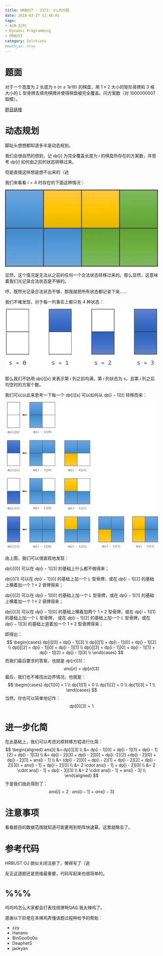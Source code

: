 ```yaml
---
title: HRBUST - 2372: 小L的问题
date: 2018-03-27 11:46:01
tags: 
- ACM-ICPC
- Dynamic Programming
- HRBUST
category: Solutions
#mathjax: true
---
```


# 题面

对于一个宽度为 $2$ 长度为 $n \ (n \le 1e18)$ 的棋盘，用 $1 \times 2$ 大小的矩形骨牌和 $3$ 格大小的 $L$ 型骨牌去填充棋牌并使得棋盘被完全覆盖。问方案数（对 1000000007 取模）。

[题目链接](http://acm.hrbust.edu.cn/index.php?m=ProblemSet&a=showProblem&problem_id=2372)

# 动态规划

脚趾头想想都知道多半是动态规划。

我们会很自然的想到，记 $dp[i]$ 为完全覆盖长度为 $i$ 的棋盘所存在的方案数，并思考 $dp[i]$ 如何由之前的状态转移过来。

但是直接这样想是想不出来的（逃

我们来看看 $i = 4$ 时存在的下面这种情况：

![一个神奇的情况](hrbust-2372/one-particular-case.png)

显然，这个情况是无法从之前的任何一个合法状态转移过来的。那么显然，这意味着我们光记录合法状态是不够的。

哼，既然光记录合法状态不够，那我就把所有状态都记录下来……

我们不难发现，对于每一列事实上都只有 $4$ 种状态：

![每列的四种状态](hrbust-2372/four-states.png)

那么我们不妨用 $dp[i][s]$ 来表示第 $i$ 列之前均满，第 $i$ 列状态为 $s$，且第 $i$ 列之后均空时的方案个数。

我们可以以此来思考一下每一个 $dp[i][s]$ 可以如何从 $dp[i - 1][t]$ 转移而来：

![状态转移](hrbust-2372/transformation.png)



由上图，我们可以很直观地发现：

$dp[i][0]$ 可以在 $dp[i - 1][3]$ 的基础上什么都不做得来；

$dp[i][1]$ 可以在 $dp[i - 1][0]$ 的基础上加一个 $L$ 型骨牌，或在 $dp[i - 1][2]$ 的基础上横着加一个 $1 \times 2$ 骨牌得来；

$dp[i][2]$ 可以在 $dp[i - 1][0]$ 的基础上加一个 $L$ 型骨牌，或在 $dp[i - 1][1]$ 的基础上横着加一个 $1 \times 2$ 骨牌得来；

$dp[i][3]$ 可以在 $dp[i - 1][0]$ 的基础上横着加两个 $1 \times 2$ 型骨牌，或在 $dp[i - 1][1]$ 的基础上加一个 $L$ 型骨牌， 或在 $dp[i - 1][2]$ 的基础上加一个 $L$ 型骨牌，或在 $dp[i - 1][3]$ 的基础上竖着加一个 $1 \times 2$ 型骨牌得来；

即得出：
$$
\begin{cases}
dp[i][0] = dp[i - 1][3] \\
dp[i][1] = dp[i - 1][0] + dp[i - 1][2] \\
dp[i][2] = dp[i - 1][0] + dp[i - 1][1] \\
dp[i][3] = dp[i - 1][0] + dp[i - 1][1] + dp[i - 1][2] + dp[i - 1][3] \\
\end{cases}
$$
而我们最后要求的答案，也就是 $dp[n][3]$：
$$
ans[n] = dp[n][3]
$$
最后，我们也不难找出边界情况，也就是：
$$
\begin{cases}
dp[1][0] = 1 \\
dp[1][1] = 0 \\
dp[1][2] = 0 \\ 
dp[1][3] = 1 \\
\end{cases}
$$
当然，你也可以简单地记作：
$$
dp[0][3] = 1
$$


# 进一步化简

在此基础上，我们可以考虑对原转移方程进行化简：
$$
\begin{aligned}
ans[i] &= dp[i][3] \\
&= dp[i - 1][0] + dp[i - 1][1] + dp[i - 1][2] + dp[i - 1][3] \\
&= dp[i - 2][3] + dp[i - 2][0] + dp[i -2][2] +dp[i - 2][0] + dp[i - 2][1] + ans[i - 1] \\
&= (dp[i - 2][0] + dp[i - 2][1] + dp[i - 2][2] + dp[i - 2][3]) + ans[i - 1] + dp[i - 2][0] \\
&= 2 \cdot ans[i - 1] + dp[i - 2][0] \\
&= 2 \cdot ans[i - 1] + dp[i - 3][3] \\
&= 2 \cdot ans[i - 1] + ans[i - 3] \\
\end{aligned}
$$
于是我们由此得到了：
$$
ans[i] = 2 \cdot ans[i - 1] + ans[i - 3]
$$


# 注意事项

看看题目的数据范围就知道可能要用到矩阵快速幂。这里就略去了。



# 参考代码

HRBUST OJ 貌似关闭注册了，懒得写了（逃

反正这道题还是思维最重要，代码写起来也很简单的。



# %%%

呜呜呜怎么大家都会打表找规律啊QAQ 我太辣鸡了。

感谢以下巨佬在本辣鸡弄懂该题过程种给予的帮助：

- zzy
- Hanano
- BinGoo0o0o
- DeaphetS
- jackyan